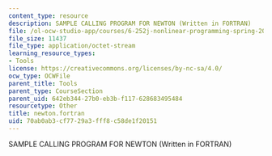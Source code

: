 ```yaml
---
content_type: resource
description: SAMPLE CALLING PROGRAM FOR NEWTON (Written in FORTRAN)
file: /ol-ocw-studio-app/courses/6-252j-nonlinear-programming-spring-2003/70ab0ab3cf7729a3fff8c58de1f20151_newton.fortran
file_size: 11437
file_type: application/octet-stream
learning_resource_types:
- Tools
license: https://creativecommons.org/licenses/by-nc-sa/4.0/
ocw_type: OCWFile
parent_title: Tools
parent_type: CourseSection
parent_uid: 642eb344-27b0-eb3b-f117-628683495484
resourcetype: Other
title: newton.fortran
uid: 70ab0ab3-cf77-29a3-fff8-c58de1f20151
---
```

SAMPLE CALLING PROGRAM FOR NEWTON (Written in FORTRAN)
